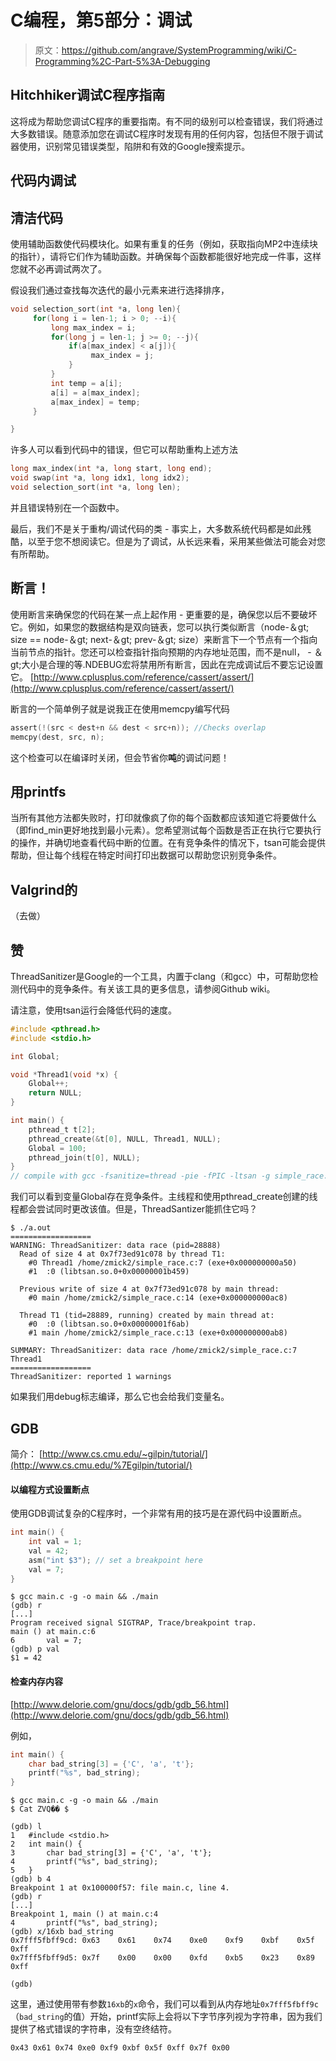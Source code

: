 # C编程，第5部分：调试

> 原文：<https://github.com/angrave/SystemProgramming/wiki/C-Programming%2C-Part-5%3A-Debugging>

## Hitchhiker调试C程序指南

这将成为帮助您调试C程序的重要指南。有不同的级别可以检查错误，我们将通过大多数错误。随意添加您在调试C程序时发现有用的任何内容，包括但不限于调试器使用，识别常见错误类型，陷阱和有效的Google搜索提示。

## 代码内调试

## 清洁代码

使用辅助函数使代码模块化。如果有重复的任务（例如，获取指向MP2中连续块的指针），请将它们作为辅助函数。并确保每个函数都能很好地完成一件事，这样您就不必再调试两次了。

假设我们通过查找每次迭代的最小元素来进行选择排序，

```c
void selection_sort(int *a, long len){
     for(long i = len-1; i > 0; --i){
         long max_index = i;
         for(long j = len-1; j >= 0; --j){
             if(a[max_index] < a[j]){
                  max_index = j;
             }
         }
         int temp = a[i];
         a[i] = a[max_index];
         a[max_index] = temp;
     }

}
```

许多人可以看到代码中的错误，但它可以帮助重构上述方法

```c
long max_index(int *a, long start, long end);
void swap(int *a, long idx1, long idx2);
void selection_sort(int *a, long len);
```

并且错误特别在一个函数中。

最后，我们不是关于重构/调试代码的类 - 事实上，大多数系统代码都是如此残酷，以至于您不想阅读它。但是为了调试，从长远来看，采用某些做法可能会对您有所帮助。

## 断言！

使用断言来确保您的代码在某一点上起作用 - 更重要的是，确保您以后不要破坏它。例如，如果您的数据结构是双向链表，您可以执行类似断言（node-＆gt; size == node-＆gt; next-＆gt; prev-＆gt; size）来断言下一个节点有一个指向当前节点的指针。您还可以检查指针指向预期的内存地址范围，而不是null， - ＆gt;大小是合理的等.NDEBUG宏将禁用所有断言，因此在完成调试后不要忘记设置它。 [http://www.cplusplus.com/reference/cassert/assert/](http://www.cplusplus.com/reference/cassert/assert/)

断言的一个简单例子就是说我正在使用memcpy编写代码

```c
assert(!(src < dest+n && dest < src+n)); //Checks overlap
memcpy(dest, src, n);
```

这个检查可以在编译时关闭，但会节省你**吨**的调试问题！

## 用printfs

当所有其他方法都失败时，打印就像疯了你的每个函数都应该知道它将要做什么（即find_min更好地找到最小元素）。您希望测试每个函数是否正在执行它要执行的操作，并确切地查看代码中断的位置。在有竞争条件的情况下，tsan可能会提供帮助，但让每个线程在特定时间打印出数据可以帮助您识别竞争条件。

## Valgrind的

（去做）

## 赞

ThreadSanitizer是Google的一个工具，内置于clang（和gcc）中，可帮助您检测代码中的竞争条件。有关该工具的更多信息，请参阅Github wiki。

请注意，使用tsan运行会降低代码的速度。

```c
#include <pthread.h>
#include <stdio.h>

int Global;

void *Thread1(void *x) {
    Global++;
    return NULL;
}

int main() {
    pthread_t t[2];
    pthread_create(&t[0], NULL, Thread1, NULL);
    Global = 100;
    pthread_join(t[0], NULL);
}
// compile with gcc -fsanitize=thread -pie -fPIC -ltsan -g simple_race.c
```

我们可以看到变量Global存在竞争条件。主线程和使用pthread_create创建的线程都会尝试同时更改该值。但是，ThreadSantizer能抓住它吗？

```
$ ./a.out
==================
WARNING: ThreadSanitizer: data race (pid=28888)
  Read of size 4 at 0x7f73ed91c078 by thread T1:
    #0 Thread1 /home/zmick2/simple_race.c:7 (exe+0x000000000a50)
    #1  :0 (libtsan.so.0+0x00000001b459)

  Previous write of size 4 at 0x7f73ed91c078 by main thread:
    #0 main /home/zmick2/simple_race.c:14 (exe+0x000000000ac8)

  Thread T1 (tid=28889, running) created by main thread at:
    #0  :0 (libtsan.so.0+0x00000001f6ab)
    #1 main /home/zmick2/simple_race.c:13 (exe+0x000000000ab8)

SUMMARY: ThreadSanitizer: data race /home/zmick2/simple_race.c:7 Thread1
==================
ThreadSanitizer: reported 1 warnings 
```

如果我们用debug标志编译，那么它也会给我们变量名。

## GDB

简介： [http://www.cs.cmu.edu/~gilpin/tutorial/](http://www.cs.cmu.edu/%7Egilpin/tutorial/)

#### 以编程方式设置断点

使用GDB调试复杂的C程序时，一个非常有用的技巧是在源代码中设置断点。

```c
int main() {
    int val = 1;
    val = 42;
    asm("int $3"); // set a breakpoint here
    val = 7;
}
```

```source-shell
$ gcc main.c -g -o main && ./main
(gdb) r
[...]
Program received signal SIGTRAP, Trace/breakpoint trap.
main () at main.c:6
6       val = 7;
(gdb) p val
$1 = 42
```

#### 检查内存内容

[http://www.delorie.com/gnu/docs/gdb/gdb_56.html](http://www.delorie.com/gnu/docs/gdb/gdb_56.html)

例如，

```c
int main() {
    char bad_string[3] = {'C', 'a', 't'};
    printf("%s", bad_string);
}
```

```source-shell
$ gcc main.c -g -o main && ./main
$ Cat ZVQ�� $
```

```source-shell
(gdb) l
1   #include <stdio.h>
2   int main() {
3       char bad_string[3] = {'C', 'a', 't'};
4       printf("%s", bad_string);
5   }
(gdb) b 4
Breakpoint 1 at 0x100000f57: file main.c, line 4.
(gdb) r
[...]
Breakpoint 1, main () at main.c:4
4       printf("%s", bad_string);
(gdb) x/16xb bad_string
0x7fff5fbff9cd: 0x63    0x61    0x74    0xe0    0xf9    0xbf    0x5f    0xff
0x7fff5fbff9d5: 0x7f    0x00    0x00    0xfd    0xb5    0x23    0x89    0xff

(gdb)
```

这里，通过使用带有参数`16xb`的`x`命令，我们可以看到从内存地址`0x7fff5fbff9c`（`bad_string`的值）开始，printf实际上会将以下字节序列视为字符串，因为我们提供了格式错误的字符串，没有空终结符。

`0x43 0x61 0x74 0xe0 0xf9 0xbf 0x5f 0xff 0x7f 0x00`